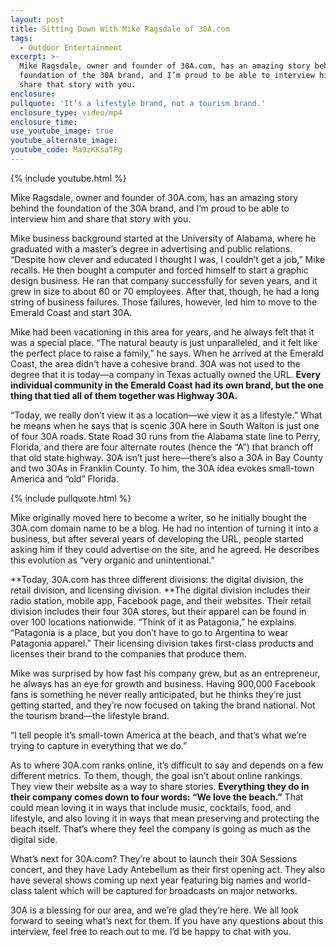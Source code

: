```yaml
---
layout: post
title: Sitting Down With Mike Ragsdale of 30A.com
tags:
  - Outdoor Entertainment
excerpt: >-
  Mike Ragsdale, owner and founder of 30A.com, has an amazing story behind the
  foundation of the 30A brand, and I’m proud to be able to interview him and
  share that story with you.
enclosure:
pullquote: 'It’s a lifestyle brand, not a tourism brand.'
enclosure_type: video/mp4
enclosure_time:
use_youtube_image: true
youtube_alternate_image:
youtube_code: Ma9zKKsaTPg
---
```



{% include youtube.html %}

Mike Ragsdale, owner and founder of 30A.com, has an amazing story behind the foundation of the 30A brand, and I’m proud to be able to interview him and share that story with you.

Mike business background started at the University of Alabama, where he graduated with a master’s degree in advertising and public relations. “Despite how clever and educated I thought I was, I couldn’t get a job,” Mike recalls. He then bought a computer and forced himself to start a graphic design business. He ran that company successfully for seven years, and it grew in size to about 60 or 70 employees. After that, though, he had a long string of business failures. Those failures, however, led him to move to the Emerald Coast and start 30A.

Mike had been vacationing in this area for years, and he always felt that it was a special place. “The natural beauty is just unparalleled, and it felt like the perfect place to raise a family,” he says. When he arrived at the Emerald Coast, the area didn’t have a cohesive brand. 30A was not used to the degree that it is today—a company in Texas actually owned the URL. **Every individual community in the Emerald Coast had its own brand, but the one thing that tied all of them together was Highway 30A.**

“Today, we really don’t view it as a location—we view it as a lifestyle.” What he means when he says that is scenic 30A here in South Walton is just one of four 30A roads. State Road 30 runs from the Alabama state line to Perry, Florida, and there are four alternate routes (hence the “A”) that branch off that old state highway. 30A isn’t just here—there’s also a 30A in Bay County and two 30As in Franklin County. To him, the 30A idea evokes small-town America and “old” Florida.

{% include pullquote.html %}

Mike originally moved here to become a writer, so he initially bought the 30A.com domain name to be a blog. He had no intention of turning it into a business, but after several years of developing the URL, people started asking him if they could advertise on the site, and he agreed. He describes this evolution as “very organic and unintentional.”

**Today, 30A.com has three different divisions: the digital division, the retail division, and licensing division.&nbsp;**The digital division includes their radio station, mobile app, Facebook page, and their websites. Their retail division includes their four 30A stores, but their apparel can be found in over 100 locations nationwide. “Think of it as Patagonia,” he explains. “Patagonia is a place, but you don’t have to go to Argentina to wear Patagonia apparel.” Their licensing division takes first-class products and licenses their brand to the companies that produce them.

Mike was surprised by how fast his company grew, but as an entrepreneur, he always has an eye for growth and business. Having 900,000 Facebook fans is something he never really anticipated, but he thinks they’re just getting started, and they’re now focused on taking the brand national. Not the tourism brand—the lifestyle brand.

“I tell people it’s small-town America at the beach, and that’s what we’re trying to capture in everything that we do.”

As to where 30A.com ranks online, it’s difficult to say and depends on a few different metrics. To them, though, the goal isn’t about online rankings. They view their website as a way to share stories. **Everything they do in their company comes down to four words: “We love the beach.”** That could mean loving it in ways that include music, cocktails, food, and lifestyle, and also loving it in ways that mean preserving and protecting the beach itself. That’s where they feel the company is going as much as the digital side.

What’s next for 30A.com? They’re about to launch their 30A Sessions concert, and they have Lady Antebellum as their first opening act. They also have several shows coming up next year featuring big names and world-class talent which will be captured for broadcasts on major networks.

30A is a blessing for our area, and we’re glad they’re here. We all look forward to seeing what’s next for them. If you have any questions about this interview, feel free to reach out to me. I’d be happy to chat with you.